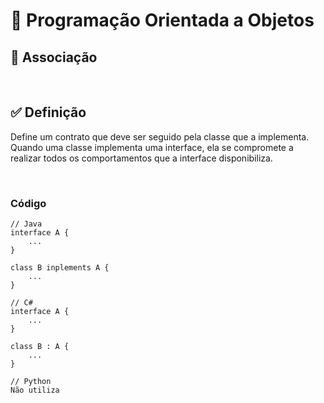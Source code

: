 # 📌 **Programação Orientada a Objetos**
## 📝 **Associação**

<br>

## ✅ **Definição**
Define um contrato que deve ser seguido pela classe que a implementa. Quando uma classe implementa uma interface, ela se compromete a realizar todos os comportamentos que a interface disponibiliza.

<br>

### Código
```
// Java
interface A {
    ...
}

class B inplements A {
    ...
}

// C#
interface A {
    ...
}

class B : A {
    ...
}

// Python
Não utiliza
```

<br>

